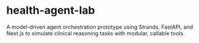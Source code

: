 # health-agent-lab
A model-driven agent orchestration prototype using Strands, FastAPI, and Next.js to simulate clinical reasoning tasks with modular, callable tools.
